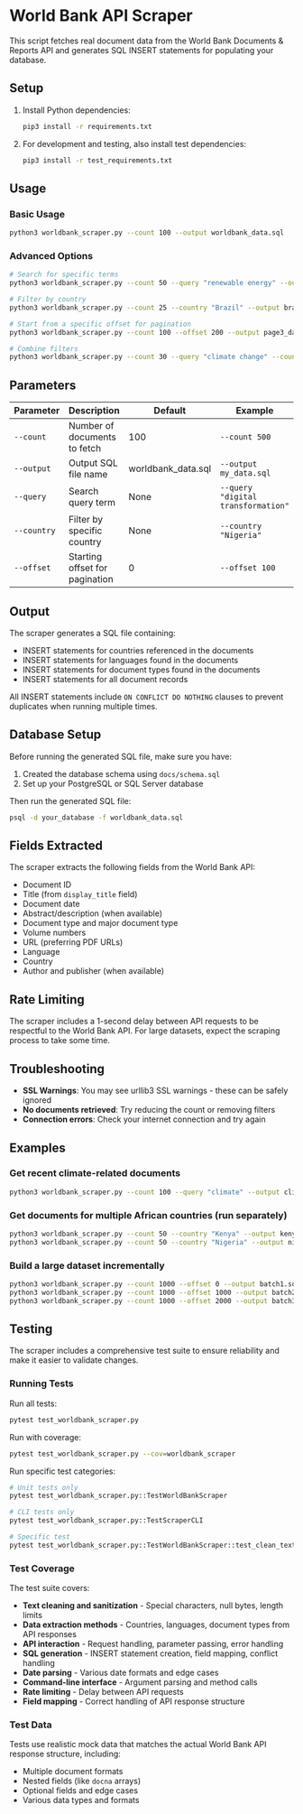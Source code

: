 # World Bank API Scraper

This script fetches real document data from the World Bank Documents & Reports API and generates SQL INSERT statements for populating your database.

## Setup

1. Install Python dependencies:
   ```bash
   pip3 install -r requirements.txt
   ```

2. For development and testing, also install test dependencies:
   ```bash
   pip3 install -r test_requirements.txt
   ```

## Usage

### Basic Usage
```bash
python3 worldbank_scraper.py --count 100 --output worldbank_data.sql
```

### Advanced Options
```bash
# Search for specific terms
python3 worldbank_scraper.py --count 50 --query "renewable energy" --output renewable_docs.sql

# Filter by country
python3 worldbank_scraper.py --count 25 --country "Brazil" --output brazil_docs.sql

# Start from a specific offset for pagination
python3 worldbank_scraper.py --count 100 --offset 200 --output page3_data.sql

# Combine filters
python3 worldbank_scraper.py --count 30 --query "climate change" --country "India" --output climate_india.sql
```

## Parameters

| Parameter | Description | Default | Example |
|-----------|-------------|---------|---------|
| `--count` | Number of documents to fetch | 100 | `--count 500` |
| `--output` | Output SQL file name | worldbank_data.sql | `--output my_data.sql` |
| `--query` | Search query term | None | `--query "digital transformation"` |
| `--country` | Filter by specific country | None | `--country "Nigeria"` |
| `--offset` | Starting offset for pagination | 0 | `--offset 100` |

## Output

The scraper generates a SQL file containing:
- INSERT statements for countries referenced in the documents
- INSERT statements for languages found in the documents  
- INSERT statements for document types found in the documents
- INSERT statements for all document records

All INSERT statements include `ON CONFLICT DO NOTHING` clauses to prevent duplicates when running multiple times.

## Database Setup

Before running the generated SQL file, make sure you have:
1. Created the database schema using `docs/schema.sql`
2. Set up your PostgreSQL or SQL Server database

Then run the generated SQL file:
```bash
psql -d your_database -f worldbank_data.sql
```

## Fields Extracted

The scraper extracts the following fields from the World Bank API:
- Document ID
- Title (from `display_title` field)
- Document date
- Abstract/description (when available)
- Document type and major document type
- Volume numbers
- URL (preferring PDF URLs)
- Language
- Country
- Author and publisher (when available)

## Rate Limiting

The scraper includes a 1-second delay between API requests to be respectful to the World Bank API. For large datasets, expect the scraping process to take some time.

## Troubleshooting

- **SSL Warnings**: You may see urllib3 SSL warnings - these can be safely ignored
- **No documents retrieved**: Try reducing the count or removing filters
- **Connection errors**: Check your internet connection and try again

## Examples

### Get recent climate-related documents
```bash
python3 worldbank_scraper.py --count 100 --query "climate" --output climate_docs.sql
```

### Get documents for multiple African countries (run separately)
```bash
python3 worldbank_scraper.py --count 50 --country "Kenya" --output kenya_docs.sql
python3 worldbank_scraper.py --count 50 --country "Nigeria" --output nigeria_docs.sql
```

### Build a large dataset incrementally
```bash
python3 worldbank_scraper.py --count 1000 --offset 0 --output batch1.sql
python3 worldbank_scraper.py --count 1000 --offset 1000 --output batch2.sql
python3 worldbank_scraper.py --count 1000 --offset 2000 --output batch3.sql
```

## Testing

The scraper includes a comprehensive test suite to ensure reliability and make it easier to validate changes.

### Running Tests

Run all tests:
```bash
pytest test_worldbank_scraper.py
```

Run with coverage:
```bash
pytest test_worldbank_scraper.py --cov=worldbank_scraper
```

Run specific test categories:
```bash
# Unit tests only
pytest test_worldbank_scraper.py::TestWorldBankScraper

# CLI tests only  
pytest test_worldbank_scraper.py::TestScraperCLI

# Specific test
pytest test_worldbank_scraper.py::TestWorldBankScraper::test_clean_text_basic
```

### Test Coverage

The test suite covers:
- **Text cleaning and sanitization** - Special characters, null bytes, length limits
- **Data extraction methods** - Countries, languages, document types from API responses
- **API interaction** - Request handling, parameter passing, error handling
- **SQL generation** - INSERT statement creation, field mapping, conflict handling
- **Date parsing** - Various date formats and edge cases
- **Command-line interface** - Argument parsing and method calls
- **Rate limiting** - Delay between API requests
- **Field mapping** - Correct handling of API response structure

### Test Data

Tests use realistic mock data that matches the actual World Bank API response structure, including:
- Multiple document formats
- Nested fields (like `docna` arrays)
- Optional fields and edge cases
- Various data types and formats
